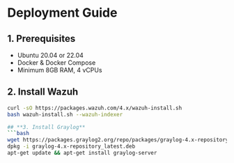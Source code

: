 # Deployment Guide

## **1. Prerequisites**
- Ubuntu 20.04 or 22.04
- Docker & Docker Compose
- Minimum 8GB RAM, 4 vCPUs

## **2. Install Wazuh**
```bash
curl -sO https://packages.wazuh.com/4.x/wazuh-install.sh
bash wazuh-install.sh --wazuh-indexer

## **3. Install Graylog**
```bash
wget https://packages.graylog2.org/repo/packages/graylog-4.x-repository_latest.deb
dpkg -i graylog-4.x-repository_latest.deb
apt-get update && apt-get install graylog-server


